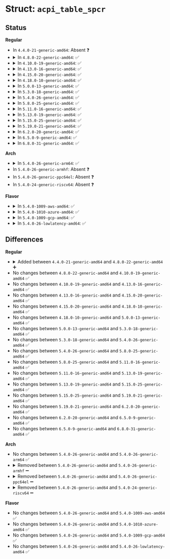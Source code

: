 # Struct: <code>acpi_table_spcr</code>

## Status
<b>Regular</b>
<ul>
<li>
In <code>4.4.0-21-generic-amd64</code>: Absent ❓
</li>
<li>
<details>
<summary>In <code>4.8.0-22-generic-amd64</code>: ✅</summary>

```c
struct acpi_table_spcr {
    struct acpi_table_header header;
    u8 interface_type;
    u8[3] reserved;
    struct acpi_generic_address serial_port;
    u8 interrupt_type;
    u8 pc_interrupt;
    u32 interrupt;
    u8 baud_rate;
    u8 parity;
    u8 stop_bits;
    u8 flow_control;
    u8 terminal_type;
    u8 reserved1;
    u16 pci_device_id;
    u16 pci_vendor_id;
    u8 pci_bus;
    u8 pci_device;
    u8 pci_function;
    u32 pci_flags;
    u8 pci_segment;
    u32 reserved2;
}
```
</details>
</li>
<li>
<details>
<summary>In <code>4.10.0-19-generic-amd64</code>: ✅</summary>

```c
struct acpi_table_spcr {
    struct acpi_table_header header;
    u8 interface_type;
    u8[3] reserved;
    struct acpi_generic_address serial_port;
    u8 interrupt_type;
    u8 pc_interrupt;
    u32 interrupt;
    u8 baud_rate;
    u8 parity;
    u8 stop_bits;
    u8 flow_control;
    u8 terminal_type;
    u8 reserved1;
    u16 pci_device_id;
    u16 pci_vendor_id;
    u8 pci_bus;
    u8 pci_device;
    u8 pci_function;
    u32 pci_flags;
    u8 pci_segment;
    u32 reserved2;
}
```
</details>
</li>
<li>
<details>
<summary>In <code>4.13.0-16-generic-amd64</code>: ✅</summary>

```c
struct acpi_table_spcr {
    struct acpi_table_header header;
    u8 interface_type;
    u8[3] reserved;
    struct acpi_generic_address serial_port;
    u8 interrupt_type;
    u8 pc_interrupt;
    u32 interrupt;
    u8 baud_rate;
    u8 parity;
    u8 stop_bits;
    u8 flow_control;
    u8 terminal_type;
    u8 reserved1;
    u16 pci_device_id;
    u16 pci_vendor_id;
    u8 pci_bus;
    u8 pci_device;
    u8 pci_function;
    u32 pci_flags;
    u8 pci_segment;
    u32 reserved2;
}
```
</details>
</li>
<li>
<details>
<summary>In <code>4.15.0-20-generic-amd64</code>: ✅</summary>

```c
struct acpi_table_spcr {
    struct acpi_table_header header;
    u8 interface_type;
    u8[3] reserved;
    struct acpi_generic_address serial_port;
    u8 interrupt_type;
    u8 pc_interrupt;
    u32 interrupt;
    u8 baud_rate;
    u8 parity;
    u8 stop_bits;
    u8 flow_control;
    u8 terminal_type;
    u8 reserved1;
    u16 pci_device_id;
    u16 pci_vendor_id;
    u8 pci_bus;
    u8 pci_device;
    u8 pci_function;
    u32 pci_flags;
    u8 pci_segment;
    u32 reserved2;
}
```
</details>
</li>
<li>
<details>
<summary>In <code>4.18.0-10-generic-amd64</code>: ✅</summary>

```c
struct acpi_table_spcr {
    struct acpi_table_header header;
    u8 interface_type;
    u8[3] reserved;
    struct acpi_generic_address serial_port;
    u8 interrupt_type;
    u8 pc_interrupt;
    u32 interrupt;
    u8 baud_rate;
    u8 parity;
    u8 stop_bits;
    u8 flow_control;
    u8 terminal_type;
    u8 reserved1;
    u16 pci_device_id;
    u16 pci_vendor_id;
    u8 pci_bus;
    u8 pci_device;
    u8 pci_function;
    u32 pci_flags;
    u8 pci_segment;
    u32 reserved2;
}
```
</details>
</li>
<li>
<details>
<summary>In <code>5.0.0-13-generic-amd64</code>: ✅</summary>

```c
struct acpi_table_spcr {
    struct acpi_table_header header;
    u8 interface_type;
    u8[3] reserved;
    struct acpi_generic_address serial_port;
    u8 interrupt_type;
    u8 pc_interrupt;
    u32 interrupt;
    u8 baud_rate;
    u8 parity;
    u8 stop_bits;
    u8 flow_control;
    u8 terminal_type;
    u8 reserved1;
    u16 pci_device_id;
    u16 pci_vendor_id;
    u8 pci_bus;
    u8 pci_device;
    u8 pci_function;
    u32 pci_flags;
    u8 pci_segment;
    u32 reserved2;
}
```
</details>
</li>
<li>
<details>
<summary>In <code>5.3.0-18-generic-amd64</code>: ✅</summary>

```c
struct acpi_table_spcr {
    struct acpi_table_header header;
    u8 interface_type;
    u8[3] reserved;
    struct acpi_generic_address serial_port;
    u8 interrupt_type;
    u8 pc_interrupt;
    u32 interrupt;
    u8 baud_rate;
    u8 parity;
    u8 stop_bits;
    u8 flow_control;
    u8 terminal_type;
    u8 reserved1;
    u16 pci_device_id;
    u16 pci_vendor_id;
    u8 pci_bus;
    u8 pci_device;
    u8 pci_function;
    u32 pci_flags;
    u8 pci_segment;
    u32 reserved2;
}
```
</details>
</li>
<li>
<details>
<summary>In <code>5.4.0-26-generic-amd64</code>: ✅</summary>

```c
struct acpi_table_spcr {
    struct acpi_table_header header;
    u8 interface_type;
    u8[3] reserved;
    struct acpi_generic_address serial_port;
    u8 interrupt_type;
    u8 pc_interrupt;
    u32 interrupt;
    u8 baud_rate;
    u8 parity;
    u8 stop_bits;
    u8 flow_control;
    u8 terminal_type;
    u8 reserved1;
    u16 pci_device_id;
    u16 pci_vendor_id;
    u8 pci_bus;
    u8 pci_device;
    u8 pci_function;
    u32 pci_flags;
    u8 pci_segment;
    u32 reserved2;
}
```
</details>
</li>
<li>
<details>
<summary>In <code>5.8.0-25-generic-amd64</code>: ✅</summary>

```c
struct acpi_table_spcr {
    struct acpi_table_header header;
    u8 interface_type;
    u8[3] reserved;
    struct acpi_generic_address serial_port;
    u8 interrupt_type;
    u8 pc_interrupt;
    u32 interrupt;
    u8 baud_rate;
    u8 parity;
    u8 stop_bits;
    u8 flow_control;
    u8 terminal_type;
    u8 reserved1;
    u16 pci_device_id;
    u16 pci_vendor_id;
    u8 pci_bus;
    u8 pci_device;
    u8 pci_function;
    u32 pci_flags;
    u8 pci_segment;
    u32 reserved2;
}
```
</details>
</li>
<li>
<details>
<summary>In <code>5.11.0-16-generic-amd64</code>: ✅</summary>

```c
struct acpi_table_spcr {
    struct acpi_table_header header;
    u8 interface_type;
    u8[3] reserved;
    struct acpi_generic_address serial_port;
    u8 interrupt_type;
    u8 pc_interrupt;
    u32 interrupt;
    u8 baud_rate;
    u8 parity;
    u8 stop_bits;
    u8 flow_control;
    u8 terminal_type;
    u8 reserved1;
    u16 pci_device_id;
    u16 pci_vendor_id;
    u8 pci_bus;
    u8 pci_device;
    u8 pci_function;
    u32 pci_flags;
    u8 pci_segment;
    u32 reserved2;
}
```
</details>
</li>
<li>
<details>
<summary>In <code>5.13.0-19-generic-amd64</code>: ✅</summary>

```c
struct acpi_table_spcr {
    struct acpi_table_header header;
    u8 interface_type;
    u8[3] reserved;
    struct acpi_generic_address serial_port;
    u8 interrupt_type;
    u8 pc_interrupt;
    u32 interrupt;
    u8 baud_rate;
    u8 parity;
    u8 stop_bits;
    u8 flow_control;
    u8 terminal_type;
    u8 reserved1;
    u16 pci_device_id;
    u16 pci_vendor_id;
    u8 pci_bus;
    u8 pci_device;
    u8 pci_function;
    u32 pci_flags;
    u8 pci_segment;
    u32 reserved2;
}
```
</details>
</li>
<li>
<details>
<summary>In <code>5.15.0-25-generic-amd64</code>: ✅</summary>

```c
struct acpi_table_spcr {
    struct acpi_table_header header;
    u8 interface_type;
    u8[3] reserved;
    struct acpi_generic_address serial_port;
    u8 interrupt_type;
    u8 pc_interrupt;
    u32 interrupt;
    u8 baud_rate;
    u8 parity;
    u8 stop_bits;
    u8 flow_control;
    u8 terminal_type;
    u8 reserved1;
    u16 pci_device_id;
    u16 pci_vendor_id;
    u8 pci_bus;
    u8 pci_device;
    u8 pci_function;
    u32 pci_flags;
    u8 pci_segment;
    u32 reserved2;
}
```
</details>
</li>
<li>
<details>
<summary>In <code>5.19.0-21-generic-amd64</code>: ✅</summary>

```c
struct acpi_table_spcr {
    struct acpi_table_header header;
    u8 interface_type;
    u8[3] reserved;
    struct acpi_generic_address serial_port;
    u8 interrupt_type;
    u8 pc_interrupt;
    u32 interrupt;
    u8 baud_rate;
    u8 parity;
    u8 stop_bits;
    u8 flow_control;
    u8 terminal_type;
    u8 reserved1;
    u16 pci_device_id;
    u16 pci_vendor_id;
    u8 pci_bus;
    u8 pci_device;
    u8 pci_function;
    u32 pci_flags;
    u8 pci_segment;
    u32 reserved2;
}
```
</details>
</li>
<li>
<details>
<summary>In <code>6.2.0-20-generic-amd64</code>: ✅</summary>

```c
struct acpi_table_spcr {
    struct acpi_table_header header;
    u8 interface_type;
    u8[3] reserved;
    struct acpi_generic_address serial_port;
    u8 interrupt_type;
    u8 pc_interrupt;
    u32 interrupt;
    u8 baud_rate;
    u8 parity;
    u8 stop_bits;
    u8 flow_control;
    u8 terminal_type;
    u8 reserved1;
    u16 pci_device_id;
    u16 pci_vendor_id;
    u8 pci_bus;
    u8 pci_device;
    u8 pci_function;
    u32 pci_flags;
    u8 pci_segment;
    u32 reserved2;
}
```
</details>
</li>
<li>
<details>
<summary>In <code>6.5.0-9-generic-amd64</code>: ✅</summary>

```c
struct acpi_table_spcr {
    struct acpi_table_header header;
    u8 interface_type;
    u8[3] reserved;
    struct acpi_generic_address serial_port;
    u8 interrupt_type;
    u8 pc_interrupt;
    u32 interrupt;
    u8 baud_rate;
    u8 parity;
    u8 stop_bits;
    u8 flow_control;
    u8 terminal_type;
    u8 reserved1;
    u16 pci_device_id;
    u16 pci_vendor_id;
    u8 pci_bus;
    u8 pci_device;
    u8 pci_function;
    u32 pci_flags;
    u8 pci_segment;
    u32 reserved2;
}
```
</details>
</li>
<li>
<details>
<summary>In <code>6.8.0-31-generic-amd64</code>: ✅</summary>

```c
struct acpi_table_spcr {
    struct acpi_table_header header;
    u8 interface_type;
    u8[3] reserved;
    struct acpi_generic_address serial_port;
    u8 interrupt_type;
    u8 pc_interrupt;
    u32 interrupt;
    u8 baud_rate;
    u8 parity;
    u8 stop_bits;
    u8 flow_control;
    u8 terminal_type;
    u8 reserved1;
    u16 pci_device_id;
    u16 pci_vendor_id;
    u8 pci_bus;
    u8 pci_device;
    u8 pci_function;
    u32 pci_flags;
    u8 pci_segment;
    u32 reserved2;
}
```
</details>
</li>
</ul>
<b>Arch</b>
<ul>
<li>
<details>
<summary>In <code>5.4.0-26-generic-arm64</code>: ✅</summary>

```c
struct acpi_table_spcr {
    struct acpi_table_header header;
    u8 interface_type;
    u8[3] reserved;
    struct acpi_generic_address serial_port;
    u8 interrupt_type;
    u8 pc_interrupt;
    u32 interrupt;
    u8 baud_rate;
    u8 parity;
    u8 stop_bits;
    u8 flow_control;
    u8 terminal_type;
    u8 reserved1;
    u16 pci_device_id;
    u16 pci_vendor_id;
    u8 pci_bus;
    u8 pci_device;
    u8 pci_function;
    u32 pci_flags;
    u8 pci_segment;
    u32 reserved2;
}
```
</details>
</li>
<li>
In <code>5.4.0-26-generic-armhf</code>: Absent ❓
</li>
<li>
In <code>5.4.0-26-generic-ppc64el</code>: Absent ❓
</li>
<li>
In <code>5.4.0-24-generic-riscv64</code>: Absent ❓
</li>
</ul>
<b>Flavor</b>
<ul>
<li>
<details>
<summary>In <code>5.4.0-1009-aws-amd64</code>: ✅</summary>

```c
struct acpi_table_spcr {
    struct acpi_table_header header;
    u8 interface_type;
    u8[3] reserved;
    struct acpi_generic_address serial_port;
    u8 interrupt_type;
    u8 pc_interrupt;
    u32 interrupt;
    u8 baud_rate;
    u8 parity;
    u8 stop_bits;
    u8 flow_control;
    u8 terminal_type;
    u8 reserved1;
    u16 pci_device_id;
    u16 pci_vendor_id;
    u8 pci_bus;
    u8 pci_device;
    u8 pci_function;
    u32 pci_flags;
    u8 pci_segment;
    u32 reserved2;
}
```
</details>
</li>
<li>
<details>
<summary>In <code>5.4.0-1010-azure-amd64</code>: ✅</summary>

```c
struct acpi_table_spcr {
    struct acpi_table_header header;
    u8 interface_type;
    u8[3] reserved;
    struct acpi_generic_address serial_port;
    u8 interrupt_type;
    u8 pc_interrupt;
    u32 interrupt;
    u8 baud_rate;
    u8 parity;
    u8 stop_bits;
    u8 flow_control;
    u8 terminal_type;
    u8 reserved1;
    u16 pci_device_id;
    u16 pci_vendor_id;
    u8 pci_bus;
    u8 pci_device;
    u8 pci_function;
    u32 pci_flags;
    u8 pci_segment;
    u32 reserved2;
}
```
</details>
</li>
<li>
<details>
<summary>In <code>5.4.0-1009-gcp-amd64</code>: ✅</summary>

```c
struct acpi_table_spcr {
    struct acpi_table_header header;
    u8 interface_type;
    u8[3] reserved;
    struct acpi_generic_address serial_port;
    u8 interrupt_type;
    u8 pc_interrupt;
    u32 interrupt;
    u8 baud_rate;
    u8 parity;
    u8 stop_bits;
    u8 flow_control;
    u8 terminal_type;
    u8 reserved1;
    u16 pci_device_id;
    u16 pci_vendor_id;
    u8 pci_bus;
    u8 pci_device;
    u8 pci_function;
    u32 pci_flags;
    u8 pci_segment;
    u32 reserved2;
}
```
</details>
</li>
<li>
<details>
<summary>In <code>5.4.0-26-lowlatency-amd64</code>: ✅</summary>

```c
struct acpi_table_spcr {
    struct acpi_table_header header;
    u8 interface_type;
    u8[3] reserved;
    struct acpi_generic_address serial_port;
    u8 interrupt_type;
    u8 pc_interrupt;
    u32 interrupt;
    u8 baud_rate;
    u8 parity;
    u8 stop_bits;
    u8 flow_control;
    u8 terminal_type;
    u8 reserved1;
    u16 pci_device_id;
    u16 pci_vendor_id;
    u8 pci_bus;
    u8 pci_device;
    u8 pci_function;
    u32 pci_flags;
    u8 pci_segment;
    u32 reserved2;
}
```
</details>
</li>
</ul>

## Differences
<b>Regular</b>
<ul>
<li>
<details>
<summary>Added between <code>4.4.0-21-generic-amd64</code> and <code>4.8.0-22-generic-amd64</code> ➕</summary>

```c
struct acpi_table_spcr {
    struct acpi_table_header header;
    u8 interface_type;
    u8[3] reserved;
    struct acpi_generic_address serial_port;
    u8 interrupt_type;
    u8 pc_interrupt;
    u32 interrupt;
    u8 baud_rate;
    u8 parity;
    u8 stop_bits;
    u8 flow_control;
    u8 terminal_type;
    u8 reserved1;
    u16 pci_device_id;
    u16 pci_vendor_id;
    u8 pci_bus;
    u8 pci_device;
    u8 pci_function;
    u32 pci_flags;
    u8 pci_segment;
    u32 reserved2;
}
```
</details>
</li>
<li>
No changes between <code>4.8.0-22-generic-amd64</code> and <code>4.10.0-19-generic-amd64</code> ✅
</li>
<li>
No changes between <code>4.10.0-19-generic-amd64</code> and <code>4.13.0-16-generic-amd64</code> ✅
</li>
<li>
No changes between <code>4.13.0-16-generic-amd64</code> and <code>4.15.0-20-generic-amd64</code> ✅
</li>
<li>
No changes between <code>4.15.0-20-generic-amd64</code> and <code>4.18.0-10-generic-amd64</code> ✅
</li>
<li>
No changes between <code>4.18.0-10-generic-amd64</code> and <code>5.0.0-13-generic-amd64</code> ✅
</li>
<li>
No changes between <code>5.0.0-13-generic-amd64</code> and <code>5.3.0-18-generic-amd64</code> ✅
</li>
<li>
No changes between <code>5.3.0-18-generic-amd64</code> and <code>5.4.0-26-generic-amd64</code> ✅
</li>
<li>
No changes between <code>5.4.0-26-generic-amd64</code> and <code>5.8.0-25-generic-amd64</code> ✅
</li>
<li>
No changes between <code>5.8.0-25-generic-amd64</code> and <code>5.11.0-16-generic-amd64</code> ✅
</li>
<li>
No changes between <code>5.11.0-16-generic-amd64</code> and <code>5.13.0-19-generic-amd64</code> ✅
</li>
<li>
No changes between <code>5.13.0-19-generic-amd64</code> and <code>5.15.0-25-generic-amd64</code> ✅
</li>
<li>
No changes between <code>5.15.0-25-generic-amd64</code> and <code>5.19.0-21-generic-amd64</code> ✅
</li>
<li>
No changes between <code>5.19.0-21-generic-amd64</code> and <code>6.2.0-20-generic-amd64</code> ✅
</li>
<li>
No changes between <code>6.2.0-20-generic-amd64</code> and <code>6.5.0-9-generic-amd64</code> ✅
</li>
<li>
No changes between <code>6.5.0-9-generic-amd64</code> and <code>6.8.0-31-generic-amd64</code> ✅
</li>
</ul>
<b>Arch</b>
<ul>
<li>
No changes between <code>5.4.0-26-generic-amd64</code> and <code>5.4.0-26-generic-arm64</code> ✅
</li>
<li>
<details>
<summary>Removed between <code>5.4.0-26-generic-amd64</code> and <code>5.4.0-26-generic-armhf</code> ➖</summary>

```c
struct acpi_table_spcr {
    struct acpi_table_header header;
    u8 interface_type;
    u8[3] reserved;
    struct acpi_generic_address serial_port;
    u8 interrupt_type;
    u8 pc_interrupt;
    u32 interrupt;
    u8 baud_rate;
    u8 parity;
    u8 stop_bits;
    u8 flow_control;
    u8 terminal_type;
    u8 reserved1;
    u16 pci_device_id;
    u16 pci_vendor_id;
    u8 pci_bus;
    u8 pci_device;
    u8 pci_function;
    u32 pci_flags;
    u8 pci_segment;
    u32 reserved2;
}
```
</details>
</li>
<li>
<details>
<summary>Removed between <code>5.4.0-26-generic-amd64</code> and <code>5.4.0-26-generic-ppc64el</code> ➖</summary>

```c
struct acpi_table_spcr {
    struct acpi_table_header header;
    u8 interface_type;
    u8[3] reserved;
    struct acpi_generic_address serial_port;
    u8 interrupt_type;
    u8 pc_interrupt;
    u32 interrupt;
    u8 baud_rate;
    u8 parity;
    u8 stop_bits;
    u8 flow_control;
    u8 terminal_type;
    u8 reserved1;
    u16 pci_device_id;
    u16 pci_vendor_id;
    u8 pci_bus;
    u8 pci_device;
    u8 pci_function;
    u32 pci_flags;
    u8 pci_segment;
    u32 reserved2;
}
```
</details>
</li>
<li>
<details>
<summary>Removed between <code>5.4.0-26-generic-amd64</code> and <code>5.4.0-24-generic-riscv64</code> ➖</summary>

```c
struct acpi_table_spcr {
    struct acpi_table_header header;
    u8 interface_type;
    u8[3] reserved;
    struct acpi_generic_address serial_port;
    u8 interrupt_type;
    u8 pc_interrupt;
    u32 interrupt;
    u8 baud_rate;
    u8 parity;
    u8 stop_bits;
    u8 flow_control;
    u8 terminal_type;
    u8 reserved1;
    u16 pci_device_id;
    u16 pci_vendor_id;
    u8 pci_bus;
    u8 pci_device;
    u8 pci_function;
    u32 pci_flags;
    u8 pci_segment;
    u32 reserved2;
}
```
</details>
</li>
</ul>
<b>Flavor</b>
<ul>
<li>
No changes between <code>5.4.0-26-generic-amd64</code> and <code>5.4.0-1009-aws-amd64</code> ✅
</li>
<li>
No changes between <code>5.4.0-26-generic-amd64</code> and <code>5.4.0-1010-azure-amd64</code> ✅
</li>
<li>
No changes between <code>5.4.0-26-generic-amd64</code> and <code>5.4.0-1009-gcp-amd64</code> ✅
</li>
<li>
No changes between <code>5.4.0-26-generic-amd64</code> and <code>5.4.0-26-lowlatency-amd64</code> ✅
</li>
</ul>
